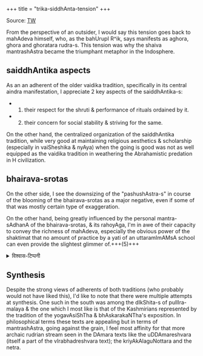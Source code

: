 +++
title = "trika-siddhAnta-tension"
+++

Source: [TW](https://x.com/blog_supplement/status/1486211029000462342?t=GnmDmxOelM0Vt8i0Ba0cNQ&s=19)

From the perspective of an outsider, I would say this tension goes back to mahAdeva himself, who, as the bahUrupI R^ik, says manifests as aghora, ghora and ghoratara rudra-s. This tension was why the shaiva mantrashAstra became the triumphant metaphor in the Indosphere. 

## saiddhAntika aspects
As an an adherent of the older vaidika tradition, specifically in its central aindra manifestation, I appreciate 2 key aspects of the saiddhAntika-s: 

- 1) their respect for the shruti & performance of rituals ordained by it. 
- 2) their concern for social stability & striving for the same.

On the other hand, the centralized organization of the saiddhAntika tradition, while very good at maintaining religious aesthetics & scholarship (especially in vaiSheshika & nyAya) when the going is good was not as well equipped as the vaidika tradition in weathering the Abrahamistic predation in H civilization. 

## bhairava-srotas
On the other side, I see the downsizing of the "pashushAstra-s" in course of the blooming of the bhairava-srotas as a major negative, even if some of that was mostly certain type of exaggeration. 

On the other hand, being greatly influenced by the personal mantra-sAdhanA of the bhairava-srotas, & its rahoyAga, I'm in awe of their capacity to convey the richness of mahAdeva, especially the obvious power of the shaktimat that no amount of practice by a yati of an uttaramImAMsA school can even provide the slightest glimmer of.+++(5)+++

<details><summary>विश्वास-टिप्पनी</summary>

(OTOH, what attracted me to vaiShNava UM was that the masters there were obviously super-happy and dhArmika.)
</details>


## Synthesis
Despite the strong views of adherents of both traditions (who probably would not have liked this),  I'd like to note that there were multiple attempts at synthesis. One such in the south was among the dIkShita-s of pullIra-malaya & the one which I most like is that of the Kashmirians represented by the tradition of the yogavAsiShTha & bhAskarakaNTha's exposition. In philosophical terms these texts are appealing but in terms of mantrashAstra, going against the grain, I feel most affinity for that more archaic rudrian stream seen in the DAmara texts like the uDDAmareshvara (itself a part of the vIrabhadreshvara text); the kriyAkAlaguNottara and the netra.